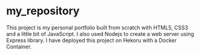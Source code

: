 # my_repository
This project is my personal portfolio built from scratch with HTML5, CSS3 and a little bit of JavaScript. I also used Nodejs to create a web server using Express library. I have deployed this project on Hekoru with a Docker Container.
